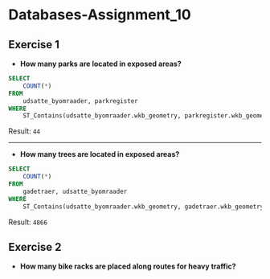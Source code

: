 # Databases-Assignment_10
## Exercise 1
* **How many parks are located in exposed areas?**
```sql
SELECT 
    COUNT(*)
FROM 
    udsatte_byomraader, parkregister
WHERE 
    ST_Contains(udsatte_byomraader.wkb_geometry, parkregister.wkb_geometry);
```
Result: ```44```

---

* **How many trees are located in exposed areas?**
```sql
SELECT 
    COUNT(*)
FROM 
    gadetraer, udsatte_byomraader
WHERE 
    ST_Contains(udsatte_byomraader.wkb_geometry, gadetraer.wkb_geometry);
```
Result: ```4866```

## Exercise 2
* **How many bike racks are placed along routes for heavy traffic?**
